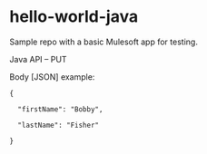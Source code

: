 # hello-world-java
Sample repo with a basic Mulesoft app for testing.

Java API – PUT

Body [JSON] example:

```
{

  "firstName": "Bobby",

  "lastName": "Fisher"

}
```
 

